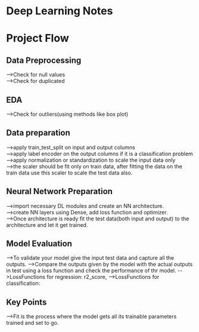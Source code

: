 # Deep Learning Notes
# Project Flow
## Data Preprocessing
-->Check for null values<br>
-->Check for duplicated<br>
## EDA
-->Check for outliers(using methods like box plot)<br>
## Data preparation
-->apply train_test_split on input and output columns<br>
-->apply label encoder on the output columns if it is a classification problem<br>
-->apply normalization or standardization to scale the input data only<br>
-->the scaler should be fit only on train data, after fitting the data on the train data use this scaler to scale the test data also.<br>
## Neural Network Preparation
-->import necessary DL modules and create an NN architecture.<br>
-->create NN layers using Dense, add loss function and optimizer.<br>
-->Once architecture is ready fit the test data(both input and output) to the architecture and let it get trained.<br>
## Model Evaluation
-->To validate your model give the input test data and capture all the outputs.
-->Compare the outputs given by the model with the actual outputs in test using a loss function and check the performance of thr model.
-->LossFunctions for regression: r2_score,
-->LossFunctions for classification:
## Key Points
-->Fit is the process where the model gets all its trainable parameters trained and set to go.<br>
